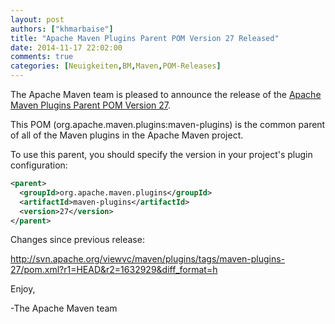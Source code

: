 ```yaml
---
layout: post
authors: ["khmarbaise"]
title: "Apache Maven Plugins Parent POM Version 27 Released"
date: 2014-11-17 22:02:00
comments: true
categories: [Neuigkeiten,BM,Maven,POM-Releases]
---
```

The Apache Maven team is pleased to announce the release of the 
[Apache Maven Plugins Parent POM Version 27](http://maven.apache.org/pom/maven-plugins/).

This POM (org.apache.maven.plugins:maven-plugins) is the common parent of all
of the Maven plugins in the Apache Maven project.

To use this parent, you should specify the version in your project's
plugin configuration:

``` xml
<parent>
  <groupId>org.apache.maven.plugins</groupId>
  <artifactId>maven-plugins</artifactId>
  <version>27</version>
</parent>
```

Changes since previous release:

http://svn.apache.org/viewvc/maven/plugins/tags/maven-plugins-27/pom.xml?r1=HEAD&r2=1632929&diff_format=h

Enjoy,

-The Apache Maven team
